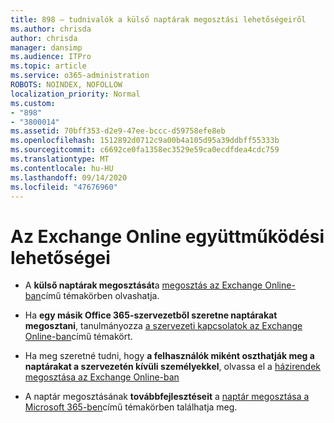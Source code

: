 ```yaml
---
title: 898 – tudnivalók a külső naptárak megosztási lehetőségeiről
ms.author: chrisda
author: chrisda
manager: dansimp
ms.audience: ITPro
ms.topic: article
ms.service: o365-administration
ROBOTS: NOINDEX, NOFOLLOW
localization_priority: Normal
ms.custom:
- "898"
- "3800014"
ms.assetid: 70bff353-d2e9-47ee-bccc-d59758efe8eb
ms.openlocfilehash: 1512892d0712c9a00b4a105d95a39ddbff55333b
ms.sourcegitcommit: c6692ce0fa1358ec3529e59ca0ecdfdea4cdc759
ms.translationtype: MT
ms.contentlocale: hu-HU
ms.lasthandoff: 09/14/2020
ms.locfileid: "47676960"
---
```

# <a name="exchange-online-collaboration-options"></a>Az Exchange Online együttműködési lehetőségei

- A **külső naptárak megosztását**a [megosztás az Exchange Online-ban](https://technet.microsoft.com/library/jj916670%28v=exchg.150%29.aspx)című témakörben olvashatja.

- Ha **egy másik Office 365-szervezetből szeretne naptárakat megosztani**, tanulmányozza [a szervezeti kapcsolatok az Exchange Online-ban](https://technet.microsoft.com/library/jj916658%28v=exchg.150%29.aspx)című témakört.

- Ha meg szeretné tudni, hogy **a felhasználók miként oszthatják meg a naptárakat a szervezetén kívüli személyekkel**, olvassa el a [házirendek megosztása az Exchange Online-ban](https://technet.microsoft.com/library/jj916673%28v=exchg.150%29.aspx)

- A naptár megosztásának **továbbfejlesztéseit** a [naptár megosztása a Microsoft 365-ben](https://support.office.com/article/calendar-sharing-in-microsoft-365-b576ecc3-0945-4d75-85f1-5efafb8a37b4)című témakörben találhatja meg.
